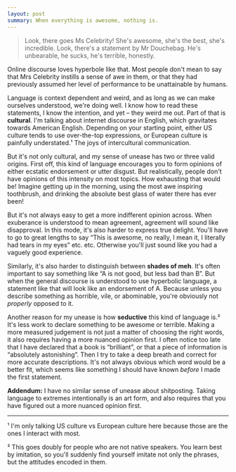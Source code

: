```yaml
---
layout: post
summary: When everything is awesome, nothing is.
---
```


<blockquote>
Look, there goes Ms Celebrity! She's awesome, she's the best, she's incredible. Look, there's a statement by Mr
Douchebag. He's unbearable, he sucks, he's terrible, honestly.
</blockquote>

Online discourse loves hyperbole like that. Most people don't mean to say that Mrs Celebrity instills a sense of awe in
them, or that they had previously assumed her level of performance to be unattainable by humans.

Language is context dependent and weird, and as long as we can make ourselves understood, we're doing well. I know how
to read these statements, I know the intention, and yet – they weird me out. Part of that is **cultural**. I'm talking
about internet discourse in English, which gravitates towards American English.  Depending on your starting point,
either US culture tends to use over-the-top expressions, or European culture is painfully understated.¹ The joys of
intercultural communication.

But it's not only cultural, and my sense of unease has two or three valid origins.  First off, this kind of language
encourages you to form opinions of either ecstatic endorsement or utter disgust. But realistically, people don't have
opinions of this intensity on most topics. How exhausting that would be! Imagine getting up in the morning, using the
most awe inspiring toothbrush, and drinking the absolute best glass of water there has ever been!

But it's not always easy to get a more indifferent opinion across. When exuberance is understood to mean agreement,
agreement will sound like disapproval.  In this mode, it's also harder to express true delight. You'll have to go to
great lengths to say “This is awesome, no really, I mean it, I literally had tears in my eyes” etc. etc. Otherwise
you'll just sound like you had a vaguely good experience.

Similarly, it's also harder to distinguish between **shades of meh**. It's often important to say something like “A is
not good, but less bad than B”. But when the general discourse is understood to use hyperbolic language, a statement
like that will look like an endorsement of A. Because unless you describe something as horrible, vile, or abominable,
you're obviously not *properly* opposed to it.

Another reason for my unease is how **seductive** this kind of language is.² It's less work to declare something to be
awesome or terrible. Making a more measured judgement is not just a matter of choosing the right words, it also requires
having a more nuanced opinion first.  I often notice too late that I have declared that a book is “brilliant”, or that a
piece of information is “absolutely astonishing”. Then I try to take a deep breath and correct for more accurate
descriptions. It's not always obvious which word would be a better fit, which seems like something I should have known
*before* I made the first statement.

**Addendum:** I have no similar sense of unease about shitposting. Taking language to extremes intentionally is an art
form, and also requires that you have figured out a more nuanced opinion first.

----
¹ I'm only talking US culture vs European culture here because those are the ones I interact with most.

² This goes doubly for people who are not native speakers. You learn best by imitation, so you'll suddenly find yourself
imitate not only the phrases, but the attitudes encoded in them.
